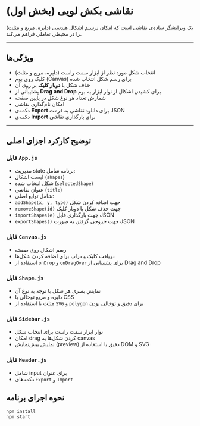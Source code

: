 # نقاشی بکش لویی (بخش اول)

یک ویرایشگر ساده‌ی نقاشی است که امکان ترسیم اشکال هندسی (دایره، مربع و مثلث) را در محیطی تعاملی فراهم می‌کند.

---

## ویژگی‌ها
- انتخاب شکل مورد نظر از ابزار سمت راست (دایره، مربع و مثلث)
- کلیک روی بوم (Canvas) برای رسم شکل انتخاب شده
- حذف شکل با **دوبار کلیک** بر روی آن
- پشتیبانی از **Drag and Drop** برای کشیدن اشکال از نوار ابزار به بوم
- شمارش تعداد هر نوع شکل در پایین صفحه
- امکان نام‌گذاری نقاشی
- دکمه‌ی **Export** برای دانلود نقاشی به فرمت JSON
- دکمه‌ی **Import** برای بارگذاری نقاشی

---

## توضیح کارکرد اجزای اصلی

### فایل `App.js`
- مدیریت state برنامه شامل:
- لیست اشکال (`shapes`)
-  شکل انتخاب شده (`selectedShape`)
-  عنوان نقاشی (`title`)
- شامل توابع اصلی:
-  `addShape(x, y, type)` جهت اضافه کردن شکل
-  `removeShape(id)` جهت حذف شکل با دوبار کلیک
-  `importShapes(e)` جهت بارگذاری فایل JSON
-  `exportShapes()` جهت خروجی گرفتن به صورت JSON

### فایل `Canvas.js`
- رسم اشکال روی صفحه
- دریافت کلیک و دراپ برای اضافه کردن شکل‌ها
- استفاده از `onDrop` و `onDragOver` برای پشتیبانی از Drag and Drop

### فایل `Shape.js`
- نمایش بصری هر شکل با توجه به نوع آن
- دایره و مربع توخالی با CSS
- مثلث با استفاده از `SVG` و `polygon` برای دقیق و توخالی بودن

### فایل `Sidebar.js`
- نوار ابزار سمت راست برای انتخاب شکل
- امکان drag کردن شکل‌ها به canvas
- نمایش پیش‌نمایش (preview) دقیق با استفاده از DOM و SVG

### فایل `Header.js`
- شامل input برای عنوان
- دکمه‌های `Export` و `Import`

## نحوه اجرای برنامه
```bash
npm install
npm start
  
